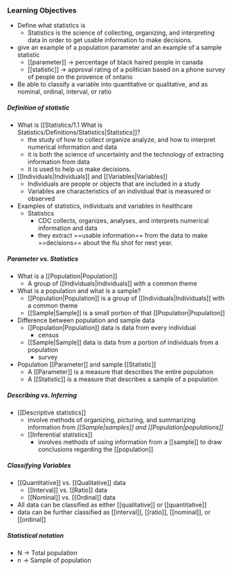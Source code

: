 ### Learning Objectives
- Define what statistics is
	- Statistics is the science of collecting, organizing, and interpreting data in order to get usable information to make decisions.
- give an example of a population parameter and an example of a sample statistic
	- [[parameter]] -> percentage of black haired people in canada
	- [[statistic]] -> approval rating of a politician based on a phone survey of people on the provence of ontario
- Be able to classify a variable into quantitative or qualitative, and as nominal, ordinal, interval, or ratio

##### Definition of statistic
- What is [[Statistics/1.1 What is Statistics/Definitions/Statistics|Statistics]]?
	- the study of how to collect organize analyze, and how to interpret numerical information and data
	- it is both the science of uncertainty and the technology of extracting information from data
	- it is used to help us make decisions.
- [[Individuals|Individuals]] and [[Variables|Variables]]
	- Individuals are people or objects that are included in a study
	- Variables are characteristics of an individual that is measured or observed
- Examples of statistics, individuals and variables in healthcare
	- Statistics
		- CDC collects, organizes, analyses, and interprets numerical information and data
		- they extract ==usable information== from the data to make ==decisions== about the flu shot for next year.

##### Parameter vs. Statistics
- What is a [[Population|Population]]
	- A group of [[Individuals|Individuals]] with a common theme
- What is a population and what is a sample?
	- [[Population|Population]] is a group of [[Individuals|Individuals]] with a common theme
	- [[Sample|Sample]] is a small portion of that [[Population|Population]]
- Difference between population and sample data
	- [[Population|Population]] data is data from every individual
		- census
	- [[Sample|Sample]] data is data from a portion of individuals from a population
		- survey
- Population [[Parameter]] and sample [[Statistic]]
	- A [[Parameter]] is a measure that describes the entire population
	- A [[Statistic]] is a measure that describes a sample of a population


##### Describing vs. Inferring
- [[Descriptive statistics]]
	- involve methods of organizing, picturing, and summarizing information from *[[Sample|samples]] and [[Population|populations]]* 
	- [[Inferential statistics]]
		- involves methods of using information from a [[sample]] to draw conclusions regarding the [[population]]

##### Classifying Variables
- [[Quantitative]] vs. [[Qualitative]] data
	- [[Interval]] vs. [[Ratio]] data
	- [[Nominal]] vs. [[Ordinal]] data
- All data can be classified as either [[qualitative]] or [[quantitative]] 
- data can be further classified as [[interval]], [[ratio]], [[nominal]], or [[ordinal]]

##### Statistical notation
- N -> Total population
- n -> Sample of population

 
 
